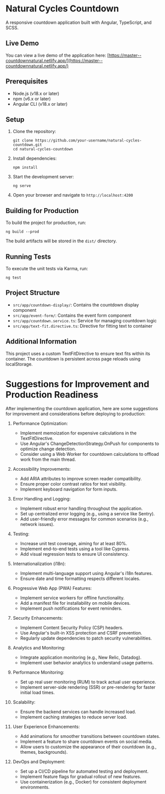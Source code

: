 # Natural Cycles Countdown

A responsive countdown application built with Angular, TypeScript, and SCSS.

## Live Demo

You can view a live demo of the application here: [https://master--countdownnatural.netlify.app/](https://master--countdownnatural.netlify.app/)

## Prerequisites

- Node.js (v18.x or later)
- npm (v6.x or later)
- Angular CLI (v18.x or later)

## Setup

1. Clone the repository:

   ```
   git clone https://github.com/your-username/natural-cycles-countdown.git
   cd natural-cycles-countdown
   ```

2. Install dependencies:

   ```
   npm install
   ```

3. Start the development server:

   ```
   ng serve
   ```

4. Open your browser and navigate to `http://localhost:4200`

## Building for Production

To build the project for production, run:

```
ng build --prod
```

The build artifacts will be stored in the `dist/` directory.

## Running Tests

To execute the unit tests via Karma, run:

```
ng test
```

## Project Structure

- `src/app/countdown-display/`: Contains the countdown display component
- `src/app/event-form/`: Contains the event form component
- `src/app/countdown.service.ts`: Service for managing countdown logic
- `src/app/text-fit.directive.ts`: Directive for fitting text to container

## Additional Information

This project uses a custom TextFitDirective to ensure text fits within its container. The countdown is persistent across page reloads using localStorage.

# Suggestions for Improvement and Production Readiness

After implementing the countdown application, here are some suggestions for improvement and considerations before deploying to production:

1. Performance Optimization:

   - Implement memoization for expensive calculations in the TextFitDirective.
   - Use Angular's ChangeDetectionStrategy.OnPush for components to optimize change detection.
   - Consider using a Web Worker for countdown calculations to offload work from the main thread.

2. Accessibility Improvements:

   - Add ARIA attributes to improve screen reader compatibility.
   - Ensure proper color contrast ratios for text visibility.
   - Implement keyboard navigation for form inputs.

3. Error Handling and Logging:

   - Implement robust error handling throughout the application.
   - Set up centralized error logging (e.g., using a service like Sentry).
   - Add user-friendly error messages for common scenarios (e.g., network issues).

4. Testing:

   - Increase unit test coverage, aiming for at least 80%.
   - Implement end-to-end tests using a tool like Cypress.
   - Add visual regression tests to ensure UI consistency.

5. Internationalization (i18n):

   - Implement multi-language support using Angular's i18n features.
   - Ensure date and time formatting respects different locales.

6. Progressive Web App (PWA) Features:

   - Implement service workers for offline functionality.
   - Add a manifest file for installability on mobile devices.
   - Implement push notifications for event reminders.

7. Security Enhancements:

   - Implement Content Security Policy (CSP) headers.
   - Use Angular's built-in XSS protection and CSRF prevention.
   - Regularly update dependencies to patch security vulnerabilities.

8. Analytics and Monitoring:

   - Integrate application monitoring (e.g., New Relic, Datadog).
   - Implement user behavior analytics to understand usage patterns.

9. Performance Monitoring:

   - Set up real user monitoring (RUM) to track actual user experience.
   - Implement server-side rendering (SSR) or pre-rendering for faster initial load times.

10. Scalability:

    - Ensure the backend services can handle increased load.
    - Implement caching strategies to reduce server load.

11. User Experience Enhancements:

    - Add animations for smoother transitions between countdown states.
    - Implement a feature to share countdown events on social media.
    - Allow users to customize the appearance of their countdown (e.g., themes, backgrounds).

12. DevOps and Deployment:
    - Set up a CI/CD pipeline for automated testing and deployment.
    - Implement feature flags for gradual rollout of new features.
    - Use containerization (e.g., Docker) for consistent deployment environments.
